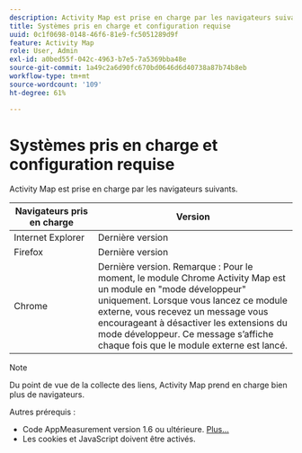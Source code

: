 ```yaml
---
description: Activity Map est prise en charge par les navigateurs suivants.
title: Systèmes pris en charge et configuration requise
uuid: 0c1f0698-0148-46f6-81e9-fc5051289d9f
feature: Activity Map
role: User, Admin
exl-id: a0bed55f-042c-4963-b7e5-7a5369bba48e
source-git-commit: 1a49c2a6d90fc670bd0646d6d40738a87b74b8eb
workflow-type: tm+mt
source-wordcount: '109'
ht-degree: 61%

---
```


# Systèmes pris en charge et configuration requise

Activity Map est prise en charge par les navigateurs suivants.

| Navigateurs pris en charge | Version |
|--- |--- |
| Internet Explorer | Dernière version |
| Firefox | Dernière version |
| Chrome | Dernière version. Remarque : Pour le moment, le module Chrome Activity Map est un module en &quot;mode développeur&quot; uniquement. Lorsque vous lancez ce module externe, vous recevez un message vous encourageant à désactiver les extensions du mode développeur. Ce message s’affiche chaque fois que le module externe est lancé. |

>[!NOTE]
>
>Du point de vue de la collecte des liens, Activity Map prend en charge bien plus de navigateurs.

Autres prérequis :

* Code AppMeasurement version 1.6 ou ultérieure. [Plus...](/help/analyze/activity-map/activitymap-getting-started/activitymap-getting-started-admins/activitymap-enable.md)
* Les cookies et JavaScript doivent être activés.
